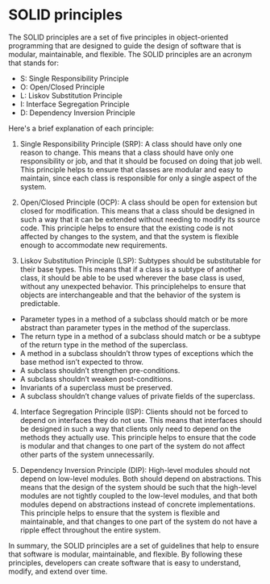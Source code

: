 # SOLID principles

The SOLID principles are a set of five principles in object-oriented programming that are designed to guide the design of software that is modular, maintainable, and flexible. The SOLID principles are an acronym that stands for:

- S: Single Responsibility Principle
- O: Open/Closed Principle
- L: Liskov Substitution Principle
- I: Interface Segregation Principle
- D: Dependency Inversion Principle

Here's a brief explanation of each principle:

1. Single Responsibility Principle (SRP):
A class should have only one reason to change. This means that a class should have only one responsibility or job, and that it should be focused on doing that job well. This principle helps to ensure that classes are modular and easy to maintain, since each class is responsible for only a single aspect of the system.

2. Open/Closed Principle (OCP):
A class should be open for extension but closed for modification. This means that a class should be designed in such a way that it can be extended without needing to modify its source code. This principle helps to ensure that the existing code is not affected by changes to the system, and that the system is flexible enough to accommodate new requirements.

3. Liskov Substitution Principle (LSP):
Subtypes should be substitutable for their base types. This means that if a class is a subtype of another class, it should be able to be used wherever the base class is used, without any unexpected behavior. This principlehelps to ensure that objects are interchangeable and that the behavior of the system is predictable.
  - Parameter types in a method of a subclass should match or be more abstract than parameter types in the method of the superclass.
  - The return type in a method of a subclass should match or be a subtype of the return type in the method of the superclass.
  - A method in a subclass shouldn’t throw types of exceptions which the base method isn’t expected to throw.
  - A subclass shouldn’t strengthen pre-conditions.
  - A subclass shouldn’t weaken post-conditions.
  - Invariants of a superclass must be preserved.
  - A subclass shouldn’t change values of private fields of the superclass.

4. Interface Segregation Principle (ISP):
Clients should not be forced to depend on interfaces they do not use. This means that interfaces should be designed in such a way that clients only need to depend on the methods they actually use. This principle helps to ensure that the code is modular and that changes to one part of the system do not affect other parts of the system unnecessarily.

5. Dependency Inversion Principle (DIP):
High-level modules should not depend on low-level modules. Both should depend on abstractions. This means that the design of the system should be such that the high-level modules are not tightly coupled to the low-level modules, and that both modules depend on abstractions instead of concrete implementations. This principle helps to ensure that the system is flexible and maintainable, and that changes to one part of the system do not have a ripple effect throughout the entire system.

In summary, the SOLID principles are a set of guidelines that help to ensure that software is modular, maintainable, and flexible. By following these principles, developers can create software that is easy to understand, modify, and extend over time.
